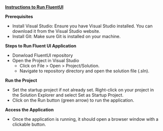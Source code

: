 <u>**Instructions to Run FluentUI**</u>

**Prerequisites**
- Install Visual Studio: Ensure you have Visual Studio installed. You can download it from the Visual Studio website.
- Install Git: Make sure Git is installed on your machine.
  
**Steps to Run Fluent UI Application**
- Donwload FluentUI repository
- Open the Project in Visual Studio
    - Click on File > Open > Project/Solution.
    - Navigate to repository directory and open the solution file (.sln).
      
**Run the Project**
- Set the startup project if not already set. Right-click on your project in the Solution Explorer and select Set as Startup Project.
- Click on the Run button (green arrow) to run the application.

**Access the Application**
- Once the application is running, it should open a browser window with a clickable button.
